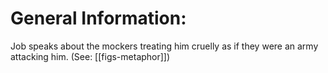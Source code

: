 # General Information:

Job speaks about the mockers treating him cruelly as if they were an army attacking him. (See: [[figs-metaphor]])